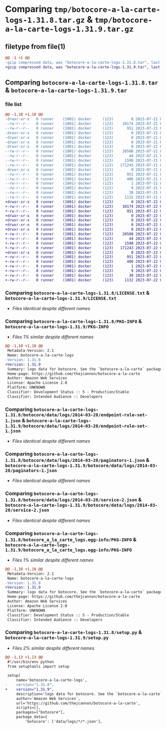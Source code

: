 # Comparing `tmp/botocore-a-la-carte-logs-1.31.8.tar.gz` & `tmp/botocore-a-la-carte-logs-1.31.9.tar.gz`

## filetype from file(1)

```diff
@@ -1 +1 @@
-gzip compressed data, was "botocore-a-la-carte-logs-1.31.8.tar", last modified: Fri Jul 21 01:21:41 2023, max compression
+gzip compressed data, was "botocore-a-la-carte-logs-1.31.9.tar", last modified: Sat Jul 22 01:20:42 2023, max compression
```

## Comparing `botocore-a-la-carte-logs-1.31.8.tar` & `botocore-a-la-carte-logs-1.31.9.tar`

### file list

```diff
@@ -1,18 +1,18 @@
-drwxr-xr-x   0 runner    (1001) docker     (123)        0 2023-07-21 01:21:41.059285 botocore-a-la-carte-logs-1.31.8/
--rw-r--r--   0 runner    (1001) docker     (123)    10174 2023-07-21 01:21:40.000000 botocore-a-la-carte-logs-1.31.8/LICENSE.txt
--rw-r--r--   0 runner    (1001) docker     (123)      951 2023-07-21 01:21:41.059285 botocore-a-la-carte-logs-1.31.8/PKG-INFO
-drwxr-xr-x   0 runner    (1001) docker     (123)        0 2023-07-21 01:21:41.059285 botocore-a-la-carte-logs-1.31.8/botocore/
-drwxr-xr-x   0 runner    (1001) docker     (123)        0 2023-07-21 01:21:41.059285 botocore-a-la-carte-logs-1.31.8/botocore/data/
-drwxr-xr-x   0 runner    (1001) docker     (123)        0 2023-07-21 01:21:41.059285 botocore-a-la-carte-logs-1.31.8/botocore/data/logs/
-drwxr-xr-x   0 runner    (1001) docker     (123)        0 2023-07-21 01:21:41.059285 botocore-a-la-carte-logs-1.31.8/botocore/data/logs/2014-03-28/
--rw-r--r--   0 runner    (1001) docker     (123)    20508 2023-07-21 01:21:06.000000 botocore-a-la-carte-logs-1.31.8/botocore/data/logs/2014-03-28/endpoint-rule-set-1.json
--rw-r--r--   0 runner    (1001) docker     (123)       44 2023-07-21 01:21:06.000000 botocore-a-la-carte-logs-1.31.8/botocore/data/logs/2014-03-28/examples-1.json
--rw-r--r--   0 runner    (1001) docker     (123)     1590 2023-07-21 01:21:06.000000 botocore-a-la-carte-logs-1.31.8/botocore/data/logs/2014-03-28/paginators-1.json
--rw-r--r--   0 runner    (1001) docker     (123)   171243 2023-07-21 01:21:06.000000 botocore-a-la-carte-logs-1.31.8/botocore/data/logs/2014-03-28/service-2.json
-drwxr-xr-x   0 runner    (1001) docker     (123)        0 2023-07-21 01:21:41.059285 botocore-a-la-carte-logs-1.31.8/botocore_a_la_carte_logs.egg-info/
--rw-r--r--   0 runner    (1001) docker     (123)      951 2023-07-21 01:21:41.000000 botocore-a-la-carte-logs-1.31.8/botocore_a_la_carte_logs.egg-info/PKG-INFO
--rw-r--r--   0 runner    (1001) docker     (123)      406 2023-07-21 01:21:41.000000 botocore-a-la-carte-logs-1.31.8/botocore_a_la_carte_logs.egg-info/SOURCES.txt
--rw-r--r--   0 runner    (1001) docker     (123)        1 2023-07-21 01:21:41.000000 botocore-a-la-carte-logs-1.31.8/botocore_a_la_carte_logs.egg-info/dependency_links.txt
--rw-r--r--   0 runner    (1001) docker     (123)        9 2023-07-21 01:21:41.000000 botocore-a-la-carte-logs-1.31.8/botocore_a_la_carte_logs.egg-info/top_level.txt
--rw-r--r--   0 runner    (1001) docker     (123)       38 2023-07-21 01:21:41.059285 botocore-a-la-carte-logs-1.31.8/setup.cfg
--rw-r--r--   0 runner    (1001) docker     (123)     1132 2023-07-21 01:21:40.000000 botocore-a-la-carte-logs-1.31.8/setup.py
+drwxr-xr-x   0 runner    (1001) docker     (123)        0 2023-07-22 01:20:42.733192 botocore-a-la-carte-logs-1.31.9/
+-rw-r--r--   0 runner    (1001) docker     (123)    10174 2023-07-22 01:20:42.000000 botocore-a-la-carte-logs-1.31.9/LICENSE.txt
+-rw-r--r--   0 runner    (1001) docker     (123)      951 2023-07-22 01:20:42.733192 botocore-a-la-carte-logs-1.31.9/PKG-INFO
+drwxr-xr-x   0 runner    (1001) docker     (123)        0 2023-07-22 01:20:42.729192 botocore-a-la-carte-logs-1.31.9/botocore/
+drwxr-xr-x   0 runner    (1001) docker     (123)        0 2023-07-22 01:20:42.729192 botocore-a-la-carte-logs-1.31.9/botocore/data/
+drwxr-xr-x   0 runner    (1001) docker     (123)        0 2023-07-22 01:20:42.729192 botocore-a-la-carte-logs-1.31.9/botocore/data/logs/
+drwxr-xr-x   0 runner    (1001) docker     (123)        0 2023-07-22 01:20:42.729192 botocore-a-la-carte-logs-1.31.9/botocore/data/logs/2014-03-28/
+-rw-r--r--   0 runner    (1001) docker     (123)    20508 2023-07-22 01:20:09.000000 botocore-a-la-carte-logs-1.31.9/botocore/data/logs/2014-03-28/endpoint-rule-set-1.json
+-rw-r--r--   0 runner    (1001) docker     (123)       44 2023-07-22 01:20:09.000000 botocore-a-la-carte-logs-1.31.9/botocore/data/logs/2014-03-28/examples-1.json
+-rw-r--r--   0 runner    (1001) docker     (123)     1590 2023-07-22 01:20:09.000000 botocore-a-la-carte-logs-1.31.9/botocore/data/logs/2014-03-28/paginators-1.json
+-rw-r--r--   0 runner    (1001) docker     (123)   171243 2023-07-22 01:20:09.000000 botocore-a-la-carte-logs-1.31.9/botocore/data/logs/2014-03-28/service-2.json
+drwxr-xr-x   0 runner    (1001) docker     (123)        0 2023-07-22 01:20:42.733192 botocore-a-la-carte-logs-1.31.9/botocore_a_la_carte_logs.egg-info/
+-rw-r--r--   0 runner    (1001) docker     (123)      951 2023-07-22 01:20:42.000000 botocore-a-la-carte-logs-1.31.9/botocore_a_la_carte_logs.egg-info/PKG-INFO
+-rw-r--r--   0 runner    (1001) docker     (123)      406 2023-07-22 01:20:42.000000 botocore-a-la-carte-logs-1.31.9/botocore_a_la_carte_logs.egg-info/SOURCES.txt
+-rw-r--r--   0 runner    (1001) docker     (123)        1 2023-07-22 01:20:42.000000 botocore-a-la-carte-logs-1.31.9/botocore_a_la_carte_logs.egg-info/dependency_links.txt
+-rw-r--r--   0 runner    (1001) docker     (123)        9 2023-07-22 01:20:42.000000 botocore-a-la-carte-logs-1.31.9/botocore_a_la_carte_logs.egg-info/top_level.txt
+-rw-r--r--   0 runner    (1001) docker     (123)       38 2023-07-22 01:20:42.733192 botocore-a-la-carte-logs-1.31.9/setup.cfg
+-rw-r--r--   0 runner    (1001) docker     (123)     1132 2023-07-22 01:20:42.000000 botocore-a-la-carte-logs-1.31.9/setup.py
```

### Comparing `botocore-a-la-carte-logs-1.31.8/LICENSE.txt` & `botocore-a-la-carte-logs-1.31.9/LICENSE.txt`

 * *Files identical despite different names*

### Comparing `botocore-a-la-carte-logs-1.31.8/PKG-INFO` & `botocore-a-la-carte-logs-1.31.9/PKG-INFO`

 * *Files 1% similar despite different names*

```diff
@@ -1,10 +1,10 @@
 Metadata-Version: 2.1
 Name: botocore-a-la-carte-logs
-Version: 1.31.8
+Version: 1.31.9
 Summary: logs data for botocore. See the `botocore-a-la-carte` package for more info.
 Home-page: https://github.com/thejcannon/botocore-a-la-carte
 Author: Amazon Web Services
 License: Apache License 2.0
 Platform: UNKNOWN
 Classifier: Development Status :: 5 - Production/Stable
 Classifier: Intended Audience :: Developers
```

### Comparing `botocore-a-la-carte-logs-1.31.8/botocore/data/logs/2014-03-28/endpoint-rule-set-1.json` & `botocore-a-la-carte-logs-1.31.9/botocore/data/logs/2014-03-28/endpoint-rule-set-1.json`

 * *Files identical despite different names*

### Comparing `botocore-a-la-carte-logs-1.31.8/botocore/data/logs/2014-03-28/paginators-1.json` & `botocore-a-la-carte-logs-1.31.9/botocore/data/logs/2014-03-28/paginators-1.json`

 * *Files identical despite different names*

### Comparing `botocore-a-la-carte-logs-1.31.8/botocore/data/logs/2014-03-28/service-2.json` & `botocore-a-la-carte-logs-1.31.9/botocore/data/logs/2014-03-28/service-2.json`

 * *Files identical despite different names*

### Comparing `botocore-a-la-carte-logs-1.31.8/botocore_a_la_carte_logs.egg-info/PKG-INFO` & `botocore-a-la-carte-logs-1.31.9/botocore_a_la_carte_logs.egg-info/PKG-INFO`

 * *Files 1% similar despite different names*

```diff
@@ -1,10 +1,10 @@
 Metadata-Version: 2.1
 Name: botocore-a-la-carte-logs
-Version: 1.31.8
+Version: 1.31.9
 Summary: logs data for botocore. See the `botocore-a-la-carte` package for more info.
 Home-page: https://github.com/thejcannon/botocore-a-la-carte
 Author: Amazon Web Services
 License: Apache License 2.0
 Platform: UNKNOWN
 Classifier: Development Status :: 5 - Production/Stable
 Classifier: Intended Audience :: Developers
```

### Comparing `botocore-a-la-carte-logs-1.31.8/setup.py` & `botocore-a-la-carte-logs-1.31.9/setup.py`

 * *Files 2% similar despite different names*

```diff
@@ -1,13 +1,13 @@
 #!/usr/bin/env python
 from setuptools import setup
 
 setup(
     name='botocore-a-la-carte-logs',
-    version="1.31.8",
+    version="1.31.9",
     description='logs data for botocore. See the `botocore-a-la-carte` package for more info.',
     author='Amazon Web Services',
     url='https://github.com/thejcannon/botocore-a-la-carte',
     scripts=[],
     packages=["botocore"],
     package_data={
         'botocore': ['data/logs/*/*.json'],
```

